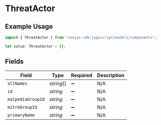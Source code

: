 # ThreatActor

## Example Usage

```typescript
import { ThreatActor } from "censys-sdk-typescript/models/components";

let value: ThreatActor = {};
```

## Fields

| Field              | Type               | Required           | Description        |
| ------------------ | ------------------ | ------------------ | ------------------ |
| `allNames`         | *string*[]         | :heavy_minus_sign: | N/A                |
| `id`               | *string*           | :heavy_minus_sign: | N/A                |
| `malpediaGroupId`  | *string*           | :heavy_minus_sign: | N/A                |
| `mitreGroupId`     | *string*           | :heavy_minus_sign: | N/A                |
| `primaryName`      | *string*           | :heavy_minus_sign: | N/A                |